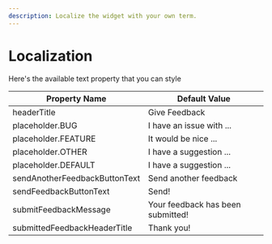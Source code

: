 ```yaml
---
description: Localize the widget with your own term.
---
```


# Localization

Here's the available text property that you can style

| Property Name                 | Default Value                     |
| ----------------------------- | --------------------------------- |
| headerTitle                   | Give Feedback                     |
| placeholder.BUG               | I have an issue with ...          |
| placeholder.FEATURE           | It would be nice ...              |
| placeholder.OTHER             | I have a suggestion ...           |
| placeholder.DEFAULT           | I have a suggestion ...           |
| sendAnotherFeedbackButtonText | Send another feedback             |
| sendFeedbackButtonText        | Send!                             |
| submitFeedbackMessage         | Your feedback has been submitted! |
| submittedFeedbackHeaderTitle  | Thank you!                        |

